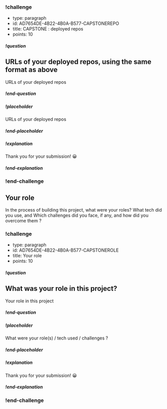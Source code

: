 



### !challenge
* type: paragraph
* id: AD7654DE-4B22-4B0A-B577-CAPSTONEREPO
* title: CAPSTONE : deployed repos
* points: 10

##### !question
## URLs of your deployed repos, using the same format as above
URLs of your deployed repos  
##### !end-question

##### !placeholder
URLs of your deployed repos
##### !end-placeholder

##### !explanation
Thank you for your submission! 😀
##### !end-explanation
### !end-challenge

## Your role

In the process of building this project, what were your roles? What tech did you use, and Which challenges did you face, if any, and how did you overcome them ? 

### !challenge
* type: paragraph
* id: AD7654DE-4B22-4B0A-B577-CAPSTONEROLE
* title: Your role
* points: 10

##### !question
## What was your role in this project?
Your role in this project
##### !end-question

##### !placeholder
What were your role(s) / tech used / challenges ? 
##### !end-placeholder

##### !explanation
Thank you for your submission! 😀
##### !end-explanation
### !end-challenge

